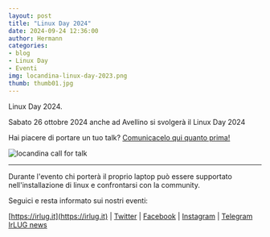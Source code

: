 ```yaml
---
layout: post
title: "Linux Day 2024"
date: 2024-09-24 12:36:00
author: Hermann
categories:
- blog
- Linux Day
- Eventi
img: locandina-linux-day-2023.png
thumb: thumb01.jpg
---
```


Linux Day 2024.

Sabato 26 ottobre 2024 anche ad Avellino si svolger&agrave; il Linux Day 2024 

Hai piacere di portare un tuo talk? [Comunicacelo qui quanto prima!](https://forms.gle/JdSAG4xHdoUtajdu6)

![locandina call for talk](https://irlug.it/assets/img/blog/2024callforproposalLD2024.png)

<hr>
Durante l'evento chi porter&agrave; il proprio laptop pu&ograve; essere supportato nell'installazione di linux e confrontarsi con la community.

Seguici e resta informato sui nostri eventi:

[https://irlug.it](https://irlug.it) \| [Twitter](https://twitter.com/irpinialug) \| [Facebook](https://www.facebook.com/IrLUG/) \| [Instagram](https://www.instagram.com/irpinialug/) \| [Telegram IrLUG news](https://t.me/irlug)
